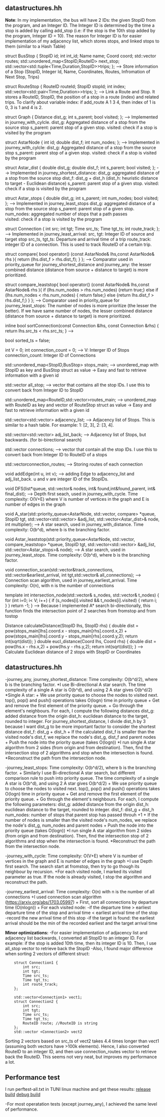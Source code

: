 ## datastructures.hh

**Note**: In my implementation, the bus will have 2 IDs: the given StopID from the program, and an Integer ID. The Integer ID is determined by the time a stop is added by calling 
add_stop (i.e: if the stop is the 10th stop added by the program, Integer ID = 10). The reason for Integer ID is for easier implementation of my adjacency list, 
which stores stops, and linked stops to them (similar to a Hash Table)
    
struct BusStop {
    StopID id;
    int int_id;
    Name name;
    Coord coord;
    std::vector<RouteStop> routes;
    std::unordered_map<StopID,RouteID> next_stop;
    std::vector<std::tuple<Time,Duration,StopID>>trips;
};
--> Store information of a Stop (StopID, Integer Id, Name, Coordinates, Routes, Infromation of Next Stop, Trips)

struct RouteStop {
    RouteID routeId;
    StopID stopId;
    int index;
    std::vector<std::pair<Time,Duration>>trips;
}; 
--> Link a Route and Stop. It stores a RouteID, StopID, the position of a stop in a route (index) and related trips. To clarify about variable index: if add_route A 1 3 4, 
then index of 1 is 0, 3 is 1 and 4 is 2.

struct Graph {
    Distance dist_g;
    int s_parent;
    bool visited;
};
--> Implemented in journey_with_cylcle. 
    dist_g: Aggregated distance of a stop from the source stop
    s_parent: parent stop of a given stop.
    visited: check if a stop is visited by the program

struct AstarNode {
    int id;
    double dist_f;
    int num_nodes;
};
--> Implemented in journey_with_cylcle: 
    dist_g: Aggregated distance of a stop from the source stop
    s_parent: parent stop of a given stop.
    visited: check if a stop is visited by the program
    
struct Astar_dist {
    double dist_g;
    double dist_f;
    int s_parent;
    bool visited;
};
--> Implemented in journey_shortest_distance:
    dist_g: aggregated distance of a stop from the source stop
    dist_f: dist_g + dist_h (dist_h: heuristic distance to target - Euclidean distance)
    s_parent: parent stop of a given stop. 
    visited: check if a stop is visited by the program

struct Astar_stops {
    double dist_g;
    int s_parent;
    int num_nodes;
    bool visited;
};
--> Implemented in journey_least_stops
    dist_g: aggregated distance of a stop from the source stop
    s_parent: parent stop of a given stop. 
    num_nodes: aggregated number of stops that a path passes     
    visited: check if a stop is visited by the program
    
struct Connection {
    int src;
    int tgt;
    Time src_ts;
    Time tgt_ts;
    int route_track;
};
--> Implemented in journey_least_arrival:
    src, tgt: Integer ID of source and target stop
    src_ts, tgt_ts: Departure and arrival time of a trip
    route_track: integer ID of a connection. This is used to track RouteID of a certain trip.
    
struct compare{
    bool operator() (const AstarNode& lhs,const AstarNode& rhs ){
         return (lhs.dist_f > rhs.dist_f);
    }
};
--> Comparator used in priority_queue for journey_shortest_distance and journey_any: the lesser combined distance (distance from source + distance to target) is more prioritized.

struct compare_leaststop{
    bool operator() (const AstarNode& lhs,const AstarNode& rhs ){
      if (lhs.num_nodes > rhs.num_nodes) {return true;}
         else if (lhs.num_nodes < rhs.num_nodes) { return false;}
         else {return lhs.dist_f > rhs.dist_f;}
    }
};
--> Comparator used in priority_queue for journey_least_stops: The number of nodes is more prioritize (the lesser the better). If we have same number of nodes,
    the lesser combined distance (distance from source + distance to target) is more prioritized.

inline bool sortConnection(const Connection &lhs, const Connection &rhs) {
   return lhs.src_ts < rhs.src_ts;
}
-->

bool sorted_ts = false;

int V = 0;
int connection_count = 0;
--> V: Interger ID of Stops
    connection_count: Integer ID of Connections

std::unordered_map<StopID,BusStop> stops_main;
--> unordered_map with StopID as key and BusStop struct as value -> Easy and fast to retrieve information with a given id

std::vector<StopID> all_stop;
--> vector that contains all the stop IDs. I use this to convert back from Integer ID to StopID

std::unordered_map<RouteID,std::vector<RouteStop>>routes_main;
--> unordered_map with RouteID as key and vector of RouteStop struct as value -> Easy and fast to retrieve information with a given id

std::vector<std::vector<int>> adjacency_list;
--> Adjacency list of Stops. This is similar to a hash table. For example: 1: [2, 3], 2: [3, 4].  


std::vector<std::vector<int>> adj_list_back;
--> Adjacency list of Stops, but backwards. (for bi-birectional search)

std::vector<Connection> connections;
--> vector that contain all the stop IDs. I use this to convert back from Integer ID to RouteID of a stops

std::vector<RouteID>connection_routes;
--> Storing routes of each connection

void addEdge(int u, int v);
--> adding Edge to adjacency_list and adj_list_back. u and v are integer ID of the StopIDs.

void DFS(list<int>*queue, std::vector<Graph>& nodes, int& found,int&found_parent, int& final_dist);
--> Depth first seach, used in journey_with_cycle. Time complexity: O(V+E) where V is number of vertices in the graph and E is number of edges in the graph

void A_star(std::priority_queue<AstarNode, std::vector<AstarNode>, compare> *queue, StopID tgt,
            std::vector<std::vector<int>> &adj_list, std::vector<Astar_dist>& node, int multiplier);
--> A star search, used in journey_with_distance. Time complexity: O(b^d), where b is the branching factor.

void Astar_leaststop(std::priority_queue<AstarNode, std::vector<AstarNode>, compare_leaststop> *queue, StopID tgt,
                    std::vector<std::vector<int>> &adj_list, std::vector<Astar_stops>& node);
--> A star search, used in journey_least_stops. Time complexity: O(b^d), where b is the branching factor.

void connection_scan(std::vector<int>&track_connections, std::vector<Time>&earliest_arrival, int tgt,std::vector<Connection>& all_connections);
--> Connection scan algorithm, used in journey_earliest_arrival. Time complexity: O(n), with n is the number of connections


template <class AstarType>
int intersection_node(std::vector<AstarType>& s_nodes, std::vector<AstarType>& t_nodes)
{
    for (int i=0; i< V; i++) {
        if (s_nodes[i].visited && t_nodes[i].visited) {
            return i;
        }
    }
    return -1;
}
--> Because I implemented A* search bi-directionally, this function finds the intersection point of 2 searches from fromstop and from tostop 

Distance calculateDistance(StopID lhs, StopID rhs) {
    double dist = pow(stops_main[lhs].coord.x - stops_main[rhs].coord.x,2) + pow(stops_main[lhs].coord.y - stops_main[rhs].coord.y,2);
    return int(sqrt(dist));
}
double eucl_distance(Coord lhs, Coord rhs) {
    double dist = pow(lhs.x - rhs.x,2) + pow(lhs.y - rhs.y,2);
    return int(sqrt(dist));
}
--> Calculate Euclidean distance of 2 stops with StopID or Coordinates


## datastructures.hh
-journey_any, journey_shortest_distance: Time complexity: O(b^d/2), where b is the branching factor.
*I use Bi-directional A star search. The time complexity of a single A star is O(b^d), and using 2 A star gives O(b^d/2)
*Single A star:
    + We use priority queue to choose the nodes to visited next. top(), pop() and push() operations takes O(logn) time in priority queue
    + Get and remove the first element of the priority queue.
    + Go through the element's neighbours. For each, I compute the following distances
        dist_g: added distance from the origin
        dist_h:  euclidean distance to the target, rounded to integer. For journey_shortest_distance, I divide dist_h by 3 because I want dist_g to be more important factor 
        to consider the shortest distance
        dist_f: dist_g + dist_h
    + If the calculated dist_f is smaller than the visited node's dist_f, we replace the node's dist_g, dist_f and parent nodes
    + Push the node into the priority queue (takes O(logn))
*I run single A star algorithm from 2 sides (from origin and from destination). Then, find the intersection stop of 2 algorithms and stop when the intersection is found.
*Reconstruct the path from the intersection node.

-journey_least_stops: Time complexity: O(b^d/2), where b is the branching factor.
    + Similarly I use Bi-directional A star search, but different comparison rule to push into priority queue. 
    The time complexity of a single A star is O(b^d), and using 2 A star gives O(b^d/2)
    + We use priority queue to choose the nodes to visited next. top(), pop() and push() operations takes O(logn) time in priority queue
    + Get and remove the first element of the priority queue.
    + Go through the element's neighbours. For each, I compute the following parameters:
        dist_g: added distance from the origin
        dist_h:  euclidean distance to the target, rounded to integer.
        dist_f: dist_g + dist_h
        num_nodes: number of stops that parent stop has passed throuh +1
    + If the number of nodes is smaller than the visited node's num_nodes, we replace the node's dist_g, num_nodes and parent nodes
    + Push the node into the priority queue (takes O(logn))
*I run single A star algorithm from 2 sides (from origin and from destination). Then, find the intersection stop of 2 algorithms and stop when the intersection is found.
*Reconstruct the path from the intersection node.

-journey_with_cycle: Time complexity: O(V+E) where V is number of vertices in the graph and E is number of edges in the graph
    +I use Depth first search. The search start at fromstop, then try to go though its neighbour by recursion.
    +For each visited node, I marked its visited parameter as true. If the node is already visited, I stop the algorithm and reconstruct the path.
    
-journey_earliest_arrival: Time complexity: O(n) with n is the number of all connections
    +I used connection scan algorithm (https://arxiv.org/abs/1703.05997)
    + First, sort all connections by departure time (O(nlogn))
    + For each visited node:
        -if the departure time > earliest departure time of the stop and arrival time < earliest arrival time of the stop
        -record the new arrival time of this stop
        -if the target is found: the earliest arrival should be the min of the recorded earliest and the target arrival time

**Minor optimizations:**
-For easier implementation of adjacency list and adjacency list backwards, I converted all StopID to an integer ID. For example: if the stop is added 10th time, then its integer ID is 10. 
Then, I use all_stop vector to retrieve back the StopID
-Also, I found major difference when sorting 2 vectors of different struct:
```
    struct Connection1 {
        int src;
        int tgt;
        Time src_ts;
        Time tgt_ts;
        int route_track;
    };
    
    std::vector<Connection1> vect1;
    struct Connection2 {
        int src;
        int tgt;
        Time src_ts;
        Time tgt_ts;
        RouteID route; //RouteID is string
    };
    std::vector <Connection2> vect2
```
Sorting 2 vectors based on src_ts of vect2 takes 4.4 times longer than vect1 (assuming both vectors have >100k elements). 
Hence, I also converted RouteID to an integer ID, and then use connection_routes vector to retrieve back the RouteID. This seems not very neat, but improves my performance a lot.

## Performance test
I run perftest-all.txt in TUNI linux machine and get these results:
[release build](https://course-gitlab.tuni.fi/tie-2010x_tiraka_dsa_2019-2020/an_tran/-/blob/master/prg2/perftest-release.txt)
[debug build](https://course-gitlab.tuni.fi/tie-2010x_tiraka_dsa_2019-2020/an_tran/-/blob/master/prg2/perftest-debug.txt)

-For most operatation tests (except journey_any), I achieved the same level of performance.

